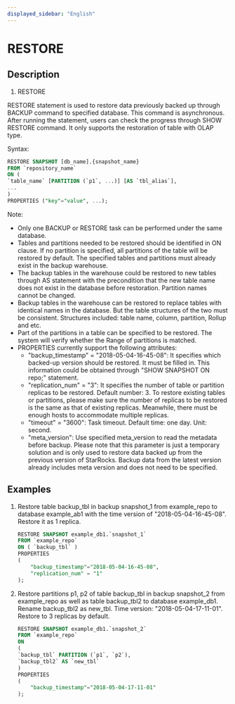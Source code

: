 ```yaml
---
displayed_sidebar: "English"
---
```


# RESTORE

## Description

1. RESTORE

  RESTORE statement is used to restore data previously backed up through BACKUP command to specified database. This command is asynchronous. After running the statement, users can check the progress through SHOW RESTORE command. It only supports the restoration of table with OLAP type.

Syntax:

```sql
RESTORE SNAPSHOT [db_name].{snapshot_name}
FROM `repository_name`
ON (
`table_name` [PARTITION (`p1`, ...)] [AS `tbl_alias`],
...
)
PROPERTIES ("key"="value", ...);
```

Note:

- Only one BACKUP or RESTORE task can be performed under the same database.
- Tables and partitions needed to be restored should be identified in ON clause. If no partition is specified, all partitions of the table will be restored by default. The specified tables and partitions must already exist in the backup warehouse.
- The backup tables in the warehouse could be restored to new tables through AS statement with the precondition that the new table name does not exist in the database before restoration. Partition names cannot be changed.
- Backup tables in the warehouse can be restored to replace tables with identical names in the database. But the table structures of the two must be consistent. Structures included: table name, column, partition, Rollup and etc.
- Part of the partitions in a table can be specified to be restored. The system will verify whether the Range of partitions is matched.
- PROPERTIES currently support the following attributes:
  - "backup_timestamp" = "2018-05-04-16-45-08": It specifies which backed-up version should be restored. It must be filled in. This information could be obtained through "SHOW SNAPSHOT ON repo;" statement.  
  - "replication_num" = "3": It specifies the number of table or partition replicas to be restored. Default number: 3. To restore existing tables or partitions, please make sure the number of replicas to be restored is the same as that of existing replicas.  Meanwhile, there must be enough hosts to accommodate multiple replicas.
  - "timeout" = "3600": Task timeout. Default time: one day. Unit: second.
  - "meta_version": Use specified meta_version to read the metadata before backup. Please note that this parameter is just a temporary solution and is only used to restore data backed up from the previous version of StarRocks. Backup data from the latest version already includes meta version and does not need to be specified.

## Examples

1. Restore table backup_tbl in backup snapshot_1 from example_repo to database example_ab1 with the time version of "2018-05-04-16-45-08". Restore it as 1 replica.

    ```sql
    RESTORE SNAPSHOT example_db1.`snapshot_1`
    FROM `example_repo`
    ON ( `backup_tbl` )
    PROPERTIES
    (
        "backup_timestamp"="2018-05-04-16-45-08",
        "replication_num" = "1"
    );
    ````

2. Restore partitions p1, p2 of table backup_tbl in backup snapshot_2 from example_repo as well as table backup_tbl2 to database example_db1. Rename backup_tbl2 as new_tbl. Time version: "2018-05-04-17-11-01". Restore to 3 replicas by default.  

    ```sql
    RESTORE SNAPSHOT example_db1.`snapshot_2`
    FROM `example_repo`
    ON
    (
    `backup_tbl` PARTITION (`p1`, `p2`),
    `backup_tbl2` AS `new_tbl`
    )
    PROPERTIES
    (
        "backup_timestamp"="2018-05-04-17-11-01"
    );
    ```
